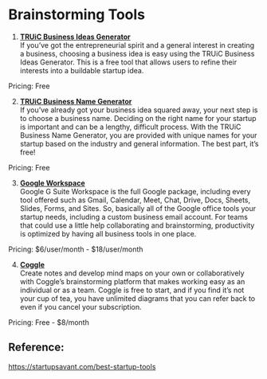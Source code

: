 # Brainstorming Tools

1. **[TRUiC Business Ideas Generator](https://howtostartanllc.com/business-ideas/business-ideas-tool)**
<br>If you’ve got the entrepreneurial spirit and a general interest in creating a business, choosing a business idea is easy using the TRUiC Business Ideas Generator. This is a free tool that allows users to refine their interests into a buildable startup idea. 

Pricing: Free

2. **[TRUiC Business Name Generator](https://howtostartanllc.com/business-name-generator)**
<br>If you’ve already got your business idea squared away, your next step is to choose a business name. Deciding on the right name for your startup is important and can be a lengthy, difficult process. With the TRUiC Business Name Generator, you are provided with unique names for your startup based on the industry and general information. The best part, it’s free!

Pricing: Free

3. **[Google Workspace](https://workspace.google.com/landing/partners/referral/gws.html?AID=13765350&PID=5628080&utm_source=sign-up&utm_medium=affiliatereferral&utm_campaign=apps-referral-program&utm_content=cj%7C13765350%7C5628080%7C5230914)**
<br>Google G Suite Workspace is the full Google package, including every tool offered such as Gmail, Calendar, Meet, Chat, Drive, Docs, Sheets, Slides, Forms, and Sites. So, basically all of the Google office tools your startup needs, including a custom business email account. For teams that could use a little help collaborating and brainstorming, productivity is optimized by having all business tools in one place. 

Pricing: $6/user/month - $18/user/month

4. **[Coggle](https://coggle.it/)**
<br>Create notes and develop mind maps on your own or collaboratively with Coggle’s brainstorming platform that makes working easy as an individual or as a team. Coggle is free to start, and if you find it’s not your cup of tea, you have unlimited diagrams that you can refer back to even if you cancel your subscription. 

Pricing: Free - $8/month

## Reference:
https://startupsavant.com/best-startup-tools
